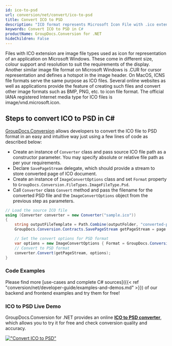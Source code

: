 ```yaml
---
id: ico-to-psd
url: conversion/net/convert/ico-to-psd
title: Convert ICO to PSD
description: "ICO format represents Microsoft Icon File with .ico extension. Learn how to convert ICO to PSD file programmatically in C# language using GroupDocs.Conversion for .NET library."
keywords: Convert ICO to PSD in C#
productName: GroupDocs.Conversion for .NET
hideChildren: False
---
```


Files with ICO extension are image file types used as icon for representation of an application on Microsoft Windows. These come in different size, colour support and resolution to suit the requirements of the display. Another similar image file format on Microsoft Windows is .CUR for cursor representation and defines a hotspot in the image header. On MacOS, ICNS file formats serve the same purpose as ICO files. Several online websites as well as applications provide the feature of creating such files and convert other image formats such as BMP, PNG, etc. to icon file format. The official IANA registered Internet media type for ICO files is image/vnd.microsoft.icon.

## Steps to convert ICO to PSD in C#

[GroupDocs.Conversion](https://products.groupdocs.com/conversion/net) allows developers to convert the ICO file to PSD format in an easy and intuitive way just using a few lines of code as described below:

* Create an instance of `Converter` class and pass source ICO file path as a constructor parameter. You may specify absolute or relative file path as per your requirements. 
* Declare `SavePageStream` delegate, which should provide a stream to store converted page of ICO document.
* Create an instance of `ImageConvertOptions` class and set `Format` property to `GroupDocs.Conversion.FileTypes.ImageFileType.Psd`.
* Call `Converter` class `Convert` method and pass the filename for the converted PSD file and the `ImageConvertOptions` object from the previous step as parameters.

```csharp
// Load the source ICO file
using (Converter converter = new Converter("sample.ico"))
{
    string outputFileTemplate = Path.Combine(outputFolder, "converted-page-{0}.psd");
    GroupDocs.Conversion.Contracts.SavePageStream getPageStream = page => new FileStream(string.Format(outputFileTemplate, page), FileMode.Create);

    // Set the convert options for PSD format
    var options = new ImageConvertOptions { Format = GroupDocs.Conversion.FileTypes.ImageFileType.Psd };   
    // Convert to PSD format
    converter.Convert(getPageStream, options);
}
```

### Code Examples

Please find more [use-cases and complete C# sources]({{< ref "conversion/net/developer-guide/examples-and-demos.md" >}}) of our backend and frontend examples and try them for free!

### ICO to PSD Live Demo

GroupDocs.Conversion for .NET provides an online [**ICO to PSD converter**](https://products.groupdocs.app/conversion/ico-to-psd), which allows you to try it for free and check conversion quality and accuracy.

[!["Convert ICO to PSD"](conversion/net/images/convert-to-psd/convert-ico-to-psd.png)](https://products.groupdocs.app/conversion/ico-to-psd)